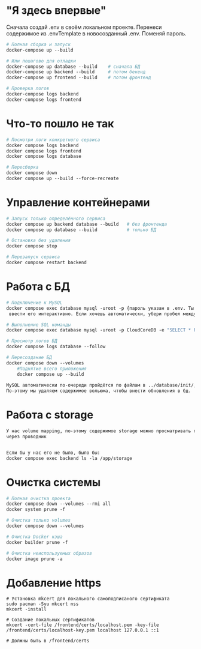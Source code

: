 # "Я здесь впервые"
Сначала создай .env в своём локальном проекте. Перенеси содержимое из .envTemplate
в новосозданный .env. Поменяй пароль.


```dockerfile
# Полная сборка и запуск
docker-compose up --build

# Или пошагово для отладки
docker-compose up database --build    # сначала БД
docker-compose up backend --build     # потом бекенд  
docker-compose up frontend --build    # потом фронтенд

# Проверка логов
docker-compose logs backend
docker-compose logs frontend
```

# Что-то пошло не так
```dockerfile
# Посмотри логи конкретного сервиса
docker compose logs backend
docker compose logs frontend  
docker compose logs database

# Пересборка
docker compose down
docker compose up --build --force-recreate
```

# Управление контейнерами
```dockerfile
# Запуск только определённого сервиса
docker compose up backend database --build   # без фронтенда
docker compose up database --build           # только БД

# Остановка без удаления
docker compose stop

# Перезапуск сервиса
docker compose restart backend
```
# Работа с БД
```dockerfile
# Подключение к MySQL
docker compose exec database mysql -uroot -p {пароль указан в .env. Ты должен будешь
 ввести его интерактивно. Если хочешь автоматически, убери пробел между -p и паролем}

# Выполнение SQL команды
docker compose exec database mysql -uroot -p CloudCoreDB -e "SELECT * FROM users;"

# Просмотр логов БД
docker compose logs database --follow

# Пересоздание БД
docker compose down --volumes
    #Поднятие всего приложения
    docker compose up --build
    
MySQL автоматически по-очереди пройдётся по файлам в ../database/init/, но только если в вольюме будет пусто. 
По-этому мы удаляем содержимое вольюма, чтобы внести обновления в бд.

``` 

# Работа с storage
```dockerfile
У нас volume mapping, по-этому содержимое storage можно просматривать прям локально
через проводник


Если бы у нас его не было, было бы:
docker compose exec backend ls -la /app/storage
```

# Очистка системы
```dockerfile
# Полная очистка проекта
docker compose down --volumes --rmi all
docker system prune -f

# Очистка только volumes
docker compose down --volumes

# Очистка Docker кэша
docker builder prune -f

# Очистка неиспользуемых образов
docker image prune -a
```

# Добавление https
```https setup
# Установка mkcert для локального самоподписаного сертификата
sudo pacman -Syu mkcert nss
mkcert -install

# Создание локальных сертификатов
mkcert -cert-file /frontend/certs/localhost.pem -key-file /frontend/certs/localhost-key.pem localhost 127.0.0.1 ::1

# Должны быть в /frontend/certs
```